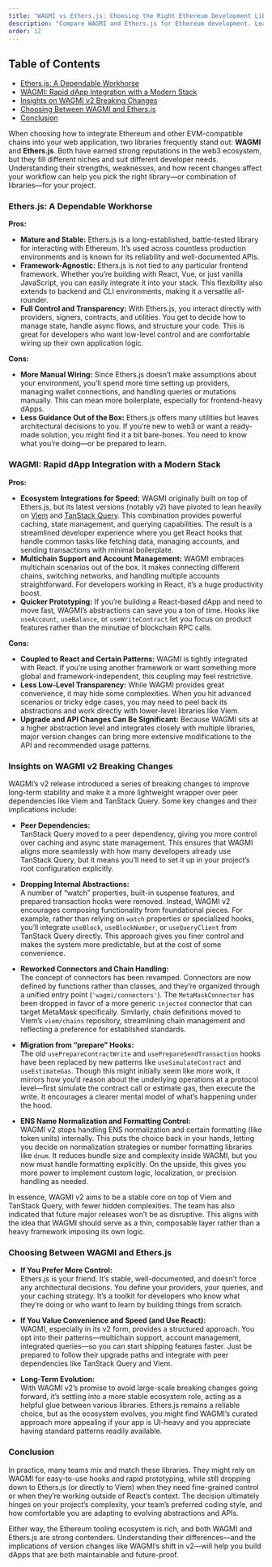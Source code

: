 ```yaml
---
title: "WAGMI vs Ethers.js: Choosing the Right Ethereum Development Library"
description: "Compare WAGMI and Ethers.js for Ethereum development. Learn the pros and cons of each library, recent changes in WAGMI v2, and how to choose the best tool for your web3 project."
order: 12
---
```


## Table of Contents
- [Ethers.js: A Dependable Workhorse](#ethersjs-a-dependable-workhorse)
- [WAGMI: Rapid dApp Integration with a Modern Stack](#wagmi-rapid-dapp-integration-with-a-modern-stack)
- [Insights on WAGMI v2 Breaking Changes](#insights-on-wagmi-v2-breaking-changes)
- [Choosing Between WAGMI and Ethers.js](#choosing-between-wagmi-and-ethers-js)
- [Conclusion](#conclusion)

When choosing how to integrate Ethereum and other EVM-compatible chains into your web application, two libraries frequently stand out: **WAGMI** and **Ethers.js**. Both have earned strong reputations in the web3 ecosystem, but they fill different niches and suit different developer needs. Understanding their strengths, weaknesses, and how recent changes affect your workflow can help you pick the right library—or combination of libraries—for your project.

### Ethers.js: A Dependable Workhorse

**Pros:**  
- **Mature and Stable:** Ethers.js is a long-established, battle-tested library for interacting with Ethereum. It’s used across countless production environments and is known for its reliability and well-documented APIs.  
- **Framework-Agnostic:** Ethers.js is not tied to any particular frontend framework. Whether you’re building with React, Vue, or just vanilla JavaScript, you can easily integrate it into your stack. This flexibility also extends to backend and CLI environments, making it a versatile all-rounder.  
- **Full Control and Transparency:** With Ethers.js, you interact directly with providers, signers, contracts, and utilities. You get to decide how to manage state, handle async flows, and structure your code. This is great for developers who want low-level control and are comfortable wiring up their own application logic.

**Cons:**  
- **More Manual Wiring:** Since Ethers.js doesn’t make assumptions about your environment, you’ll spend more time setting up providers, managing wallet connections, and handling queries or mutations manually. This can mean more boilerplate, especially for frontend-heavy dApps.  
- **Less Guidance Out of the Box:** Ethers.js offers many utilities but leaves architectural decisions to you. If you’re new to web3 or want a ready-made solution, you might find it a bit bare-bones. You need to know what you’re doing—or be prepared to learn.

### WAGMI: Rapid dApp Integration with a Modern Stack

**Pros:**  
- **Ecosystem Integrations for Speed:** WAGMI originally built on top of Ethers.js, but its latest versions (notably v2) have pivoted to lean heavily on [Viem](https://viem.sh/) and [TanStack Query](https://tanstack.com/query). This combination provides powerful caching, state management, and querying capabilities. The result is a streamlined developer experience where you get React hooks that handle common tasks like fetching data, managing accounts, and sending transactions with minimal boilerplate.  
- **Multichain Support and Account Management:** WAGMI embraces multichain scenarios out of the box. It makes connecting different chains, switching networks, and handling multiple accounts straightforward. For developers working in React, it’s a huge productivity boost.  
- **Quicker Prototyping:** If you’re building a React-based dApp and need to move fast, WAGMI’s abstractions can save you a ton of time. Hooks like `useAccount`, `useBalance`, or `useWriteContract` let you focus on product features rather than the minutiae of blockchain RPC calls.

**Cons:**  
- **Coupled to React and Certain Patterns:** WAGMI is tightly integrated with React. If you’re using another framework or want something more global and framework-independent, this coupling may feel restrictive.  
- **Less Low-Level Transparency:** While WAGMI provides great convenience, it may hide some complexities. When you hit advanced scenarios or tricky edge cases, you may need to peel back its abstractions and work directly with lower-level libraries like Viem.  
- **Upgrade and API Changes Can Be Significant:** Because WAGMI sits at a higher abstraction level and integrates closely with multiple libraries, major version changes can bring more extensive modifications to the API and recommended usage patterns.

### Insights on WAGMI v2 Breaking Changes

WAGMI’s v2 release introduced a series of breaking changes to improve long-term stability and make it a more lightweight wrapper over peer dependencies like Viem and TanStack Query. Some key changes and their implications include:

- **Peer Dependencies:**  
  TanStack Query moved to a peer dependency, giving you more control over caching and async state management. This ensures that WAGMI aligns more seamlessly with how many developers already use TanStack Query, but it means you’ll need to set it up in your project’s root configuration explicitly.

- **Dropping Internal Abstractions:**  
  A number of “watch” properties, built-in suspense features, and prepared transaction hooks were removed. Instead, WAGMI v2 encourages composing functionality from foundational pieces. For example, rather than relying on `watch` properties or specialized hooks, you’ll integrate `useBlock`, `useBlockNumber`, or `useQueryClient` from TanStack Query directly. This approach gives you finer control and makes the system more predictable, but at the cost of some convenience.

- **Reworked Connectors and Chain Handling:**  
  The concept of connectors has been revamped. Connectors are now defined by functions rather than classes, and they’re organized through a unified entry point (`'wagmi/connectors'`). The `MetaMaskConnector` has been dropped in favor of a more generic `injected` connector that can target MetaMask specifically. Similarly, chain definitions moved to Viem’s `viem/chains` repository, streamlining chain management and reflecting a preference for established standards.

- **Migration from “prepare” Hooks:**  
  The old `usePrepareContractWrite` and `usePrepareSendTransaction` hooks have been replaced by new patterns like `useSimulateContract` and `useEstimateGas`. Though this might initially seem like more work, it mirrors how you’d reason about the underlying operations at a protocol level—first simulate the contract call or estimate gas, then execute the write. It encourages a clearer mental model of what’s happening under the hood.

- **ENS Name Normalization and Formatting Control:**  
  WAGMI v2 stops handling ENS normalization and certain formatting (like token units) internally. This puts the choice back in your hands, letting you decide on normalization strategies or number formatting libraries like `dnum`. It reduces bundle size and complexity inside WAGMI, but you now must handle formatting explicitly. On the upside, this gives you more power to implement custom logic, localization, or precision handling as needed.

In essence, WAGMI v2 aims to be a stable core on top of Viem and TanStack Query, with fewer hidden complexities. The team has also indicated that future major releases won’t be as disruptive. This aligns with the idea that WAGMI should serve as a thin, composable layer rather than a heavy framework imposing its own logic.

### Choosing Between WAGMI and Ethers.js

- **If You Prefer More Control:**  
  Ethers.js is your friend. It’s stable, well-documented, and doesn’t force any architectural decisions. You define your providers, your queries, and your caching strategy. It’s a toolkit for developers who know what they’re doing or who want to learn by building things from scratch.

- **If You Value Convenience and Speed (and Use React):**  
  WAGMI, especially in its v2 form, provides a structured approach. You opt into their patterns—multichain support, account management, integrated queries—so you can start shipping features faster. Just be prepared to follow their upgrade paths and integrate with peer dependencies like TanStack Query and Viem.

- **Long-Term Evolution:**  
  With WAGMI v2’s promise to avoid large-scale breaking changes going forward, it’s settling into a more stable ecosystem role, acting as a helpful glue between various libraries. Ethers.js remains a reliable choice, but as the ecosystem evolves, you might find WAGMI’s curated approach more appealing if your app is UI-heavy and you appreciate having standard patterns readily available.

### Conclusion

In practice, many teams mix and match these libraries. They might rely on WAGMI for easy-to-use hooks and rapid prototyping, while still dropping down to Ethers.js (or directly to Viem) when they need fine-grained control or when they’re working outside of React’s context. The decision ultimately hinges on your project’s complexity, your team’s preferred coding style, and how comfortable you are adapting to evolving abstractions and APIs.

Either way, the Ethereum tooling ecosystem is rich, and both WAGMI and Ethers.js are strong contenders. Understanding their differences—and the implications of version changes like WAGMI’s shift in v2—will help you build dApps that are both maintainable and future-proof.